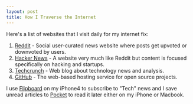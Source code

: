 ```yaml
---
layout: post
title: How I Traverse the Internet
---
```


Here's a list of websites that I visit daily for my internet fix:

1. [Reddit][] - Social user-curated news website where posts get upvoted or downvoted by users.
2. [Hacker News][] - A website very much like Reddit but content is focused specifically on hacking and startups.
3. [Techcrunch][] - Web blog about technology news and analysis.
4. [GitHub][] - The web-based hosting service for open source projects.

I use [Flipboard][] on my iPhone4 to subscribe to "Tech" news and I save unread articles to [Pocket][] to read it later either on my iPhone or Macbook.



[Reddit]:			http://www.reddit.com/								"Reddit"
[Hacker News]:		http://news.ycombinator.com/news 					"Hacker News"
[Techcrunch]:		http://techcrunch.com/ 								"Techcrunch"
[GitHub]:			http://github.com/									"GitHub"
[Flipboard]:		http://flipboard.com/								"Flipboard"
[Pocket]:			http://getpocket.com/								"Pocket"

